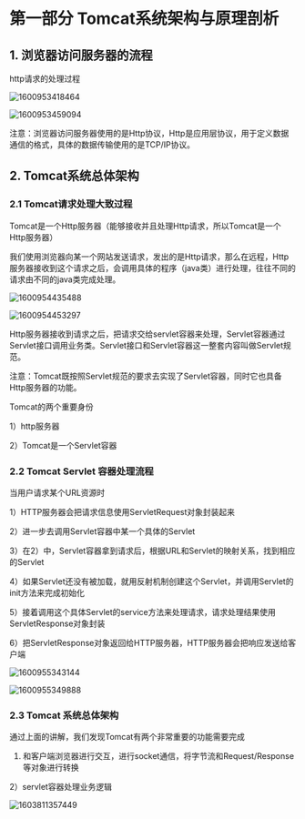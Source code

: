 

# 第一部分 Tomcat系统架构与原理剖析



## 1. 浏览器访问服务器的流程

http请求的处理过程

![1600953418464](C:\Users\Qingyu\AppData\Roaming\Typora\typora-user-images\1600953418464.png)

![1600953459094](C:\Users\Qingyu\AppData\Roaming\Typora\typora-user-images\1600953459094.png)

注意：浏览器访问服务器使用的是Http协议，Http是应用层协议，用于定义数据通信的格式，具体的数据传输使用的是TCP/IP协议。

## 2. Tomcat系统总体架构

### 2.1 Tomcat请求处理大致过程

Tomcat是一个Http服务器（能够接收并且处理Http请求，所以Tomcat是一个Http服务器）

我们使用浏览器向某一个网站发送请求，发出的是Http请求，那么在远程，Http服务器接收到这个请求之后，会调用具体的程序（java类）进行处理，往往不同的请求由不同的java类完成处理。

![1600954435488](C:\Users\Qingyu\AppData\Roaming\Typora\typora-user-images\1600954435488.png)

![1600954453297](C:\Users\Qingyu\AppData\Roaming\Typora\typora-user-images\1600954453297.png)

Http服务器接收到请求之后，把请求交给servlet容器来处理，Servlet容器通过Servlet接口调用业务类。Servlet接口和Servlet容器这一整套内容叫做Servlet规范。

注意：Tomcat既按照Servlet规范的要求去实现了Servlet容器，同时它也具备Http服务器的功能。

Tomcat的两个重要身份

1）http服务器

2）Tomcat是一个Servlet容器

### 2.2 Tomcat Servlet 容器处理流程

当用户请求某个URL资源时 

1）HTTP服务器会把请求信息使用ServletRequest对象封装起来

2）进一步去调用Servlet容器中某一个具体的Servlet

3）在2）中，Servlet容器拿到请求后，根据URL和Servlet的映射关系，找到相应的Servlet

4）如果Servlet还没有被加载，就用反射机制创建这个Servlet，并调用Servlet的init方法来完成初始化

5）接着调用这个具体Servlet的service方法来处理请求，请求处理结果使用ServletResponse对象封装

6）把ServletResponse对象返回给HTTP服务器，HTTP服务器会把响应发送给客户端

![1600955343144](C:\Users\Qingyu\AppData\Roaming\Typora\typora-user-images\1600955343144.png)

![1600955349888](C:\Users\Qingyu\AppData\Roaming\Typora\typora-user-images\1600955349888.png)

### 2.3 Tomcat 系统总体架构

通过上面的讲解，我们发现Tomcat有两个非常重要的功能需要完成

1) 和客户端浏览器进行交互，进行socket通信，将字节流和Request/Response等对象进行转换

2）servlet容器处理业务逻辑

![1603811357449](C:\Users\Qingyu\AppData\Roaming\Typora\typora-user-images\1603811357449.png)

